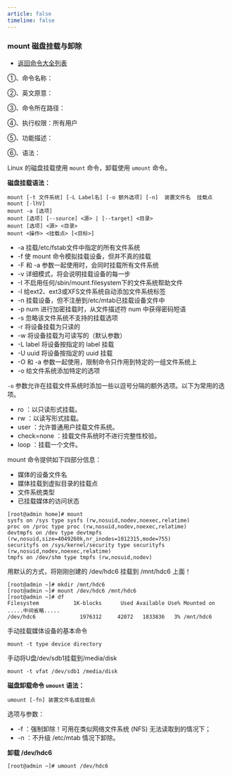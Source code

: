 ```yaml
---
article: false
timeline: false
---
```

### mount 磁盘挂载与卸除

- [返回命令大全列表](./command.md#磁盘管理)

①、命令名称：

②、英文原意：

③、命令所在路径：

④、执行权限：所有用户

⑤、功能描述：

⑥、语法：

Linux 的磁盘挂载使用 `mount` 命令，卸载使用 `umount` 命令。

**磁盘挂载语法：**

```shell
mount [-t 文件系统] [-L Label名] [-o 额外选项] [-n]  装置文件名  挂载点
mount [-lhV]
mount -a [选项]
mount [选项] [--source] <源> | [--target] <目录>
mount [选项] <源> <目录>
mount <操作> <挂载点> [<目标>]
```

- -a  挂载/etc/fstab文件中指定的所有文件系统
- -f  使 mount 命令模拟挂载设备，但并不真的挂载
- -F  和 -a 参数一起使用时，会同时挂载所有文件系统
- -v  详细模式，将会说明挂载设备的每一步
- -I  不启用任何/sbin/mount.filesystem下的文件系统帮助文件
- -l  给ext2、ext3或XFS文件系统自动添加文件系统标签
- -n  挂载设备，但不注册到/etc/mtab已挂载设备文件中
- -p num  进行加密挂载时，从文件描述符 num 中获得密码短语
- -s  忽略该文件系统不支持的挂载选项
- -r  将设备挂载为只读的
- -w  将设备挂载为可读写的（默认参数）
- -L label  将设备按指定的 label 挂载
- -U uuid  将设备按指定的 uuid 挂载
- -O  和 -a 参数一起使用，限制命令只作用到特定的一组文件系统上
- -o  给文件系统添加特定的选项

`-o` 参数允许在挂载文件系统时添加一些以逗号分隔的额外选项。以下为常用的选项。

- ro ：以只读形式挂载。
- rw ：以读写形式挂载。
- user ：允许普通用户挂载文件系统。
- check=none ：挂载文件系统时不进行完整性校验。
- loop ：挂载一个文件。

mount 命令提供如下四部分信息：

- 媒体的设备文件名
- 媒体挂载到虚拟目录的挂载点
- 文件系统类型
- 已挂载媒体的访问状态

```shell
[root@admin home]# mount
sysfs on /sys type sysfs (rw,nosuid,nodev,noexec,relatime)
proc on /proc type proc (rw,nosuid,nodev,noexec,relatime)
devtmpfs on /dev type devtmpfs (rw,nosuid,size=4049260k,nr_inodes=1012315,mode=755)
securityfs on /sys/kernel/security type securityfs (rw,nosuid,nodev,noexec,relatime)
tmpfs on /dev/shm type tmpfs (rw,nosuid,nodev)

```

用默认的方式，将刚刚创建的 /dev/hdc6 挂载到 /mnt/hdc6 上面！

```shell
[root@admin ~]# mkdir /mnt/hdc6
[root@admin ~]# mount /dev/hdc6 /mnt/hdc6
[root@admin ~]# df
Filesystem           1K-blocks      Used Available Use% Mounted on
.....中间省略.....
/dev/hdc6              1976312     42072   1833836   3% /mnt/hdc6
```

手动挂载媒体设备的基本命令

```shell
mount -t type device directory
```

手动将U盘/dev/sdb1挂载到/media/disk

```shell
mount -t vfat /dev/sdb1 /media/disk
```

**磁盘卸载命令 `umount` 语法：**

```shell
umount [-fn] 装置文件名或挂载点
```

选项与参数：

- -f ：强制卸除！可用在类似网络文件系统 (NFS) 无法读取到的情况下；
- -n ：不升级 /etc/mtab 情况下卸除。

**卸载 /dev/hdc6**

```shell
[root@admin ~]# umount /dev/hdc6     
```
